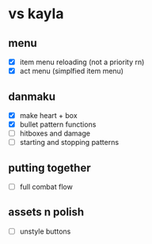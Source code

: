 # vs kayla

## menu

- [x] item menu reloading (not a priority rn)
- [x] act menu (simplfied item menu)

## danmaku

- [x] make heart + box
- [x] bullet pattern functions
- [ ] hitboxes and damage
- [ ] starting and stopping patterns

## putting together

- [ ] full combat flow

## assets n polish

- [ ] unstyle buttons
